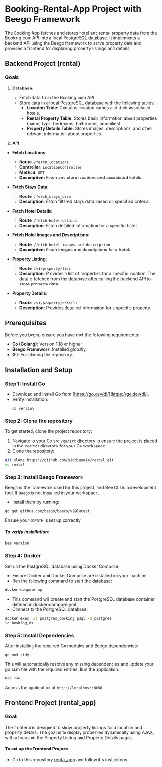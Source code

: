 
# Booking-Rental-App Project with Beego Framework

The Booking App fetches and stores hotel and rental property data from the Booking.com API into a local PostgreSQL database. It implements a backend API using the Beego framework to serve property data and provides a frontend for displaying property listings and details.
## Backend Project (rental)
### Goals

1. **Database**: 
   - Fetch data from the Booking.com API.
   - Store data in a local PostgreSQL database with the following tables:
     - **Location Table**: Contains location names and their associated hotels.
     - **Rental Property Table**: Stores basic information about properties (name, type, bedrooms, bathrooms, amenities).
     - **Property Details Table**: Stores images, descriptions, and other relevant information about properties.

2. **API**:
    
- **Fetch Locations**: 
  - **Route**: `/fetch_locations`
  - **Controller**: `LocationController`
  - **Method**: `GET`
  - **Description**: Fetch and store locations and associated hotels.

- **Fetch Stays Data**:
  - **Route**: `/fetch_stays_data`
  - **Description**: Fetch filtered stays data based on specified criteria.

- **Fetch Hotel Details**:
  - **Route**: `/fetch-hotel-details`
  - **Description**: Fetch detailed information for a specific hotel.

- **Fetch Hotel Images and Descriptions**:
  - **Route**: `/fetch-hotel-images-and-description`
  - **Description**: Fetch images and descriptions for a hotel.

- **Property Listing**:
  - **Route**: `/v1/property/list`
  - **Description**: Provides a list of properties for a specific location. The data is fetched from the database after calling the backend API to store property data.

- **Property Details**:
  - **Route**: `/v1/property/details`
  - **Description**: Provides detailed information for a specific property.


## Prerequisites
Before you begin, ensure you have met the following requirements:

- **Go (Golang)**: Version 1.18 or higher.
- **Beego Framework**: Installed globally.
- **Git**: For cloning the repository.

## Installation and Setup

### Step 1: Install Go
   - Download and install Go from [https://go.dev/dl/](https://go.dev/dl/).
   - Verify installation:
     ```bash
     go version
     ```
### Step 2: Clone the repository
To get started, clone the project repository:
1. Navigate to your Go src `/go/src` directory to ensure the project is placed in the correct directory for your Go workspace.
2. Clone the repository:
```bash
git clone https://github.com/siddiqua14/rental.git
cd rental
```


### Step 3: Install Beego Framework
Beego is the framework used for this project, and Bee CLI is a development tool. If `Beego` is not installed in your workspace,
- Install them by running:
```bash
go get github.com/beego/beego/v2@latest
```
Ensure your `GOPATH` is set up correctly:
##### To verify installation:
```bash
bee version
```

### Step 4: Docker
Set up the PostgreSQL database using Docker Compose:
- Ensure Docker and Docker Compose are installed on your machine.
- Run the following command to start the database:
```bash
docker-compose up 
```
- This command will create and start the PostgreSQL database container defined in docker-compose.yml.
- Connect to the PostgreSQL database:
```bash
docker exec -it postgres_booking psql -U postgres
\c booking_db
```
### Step 5: Install Dependencies

After installing the required Go modules and Beego dependencies:

```bash
go mod tidy
```
This will automatically resolve any missing dependencies and update your go.sum file with the required entries.
Run the application:
```bash
bee run 
```
Access the application at `http://localhost:8080`.


## Frontend Project (rental_app)
### Goal:
The frontend is designed to show property listings for a location and property details. The goal is to display properties dynamically using AJAX, with a focus on the Property Listing and Property Details pages.
#### To set up the Frontend Project: 
- Go to this repository [rental_app](https://github.com/siddiqua14/rental_app.git) and follow it's instuctions. 